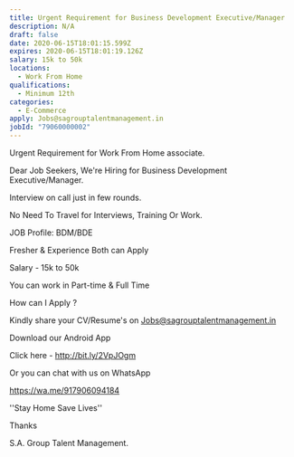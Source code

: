 ```yaml
---
title: Urgent Requirement for Business Development Executive/Manager
description: N/A
draft: false
date: 2020-06-15T18:01:15.599Z
expires: 2020-06-15T18:01:19.126Z
salary: 15k to 50k
locations:
  - Work From Home
qualifications:
  - Minimum 12th
categories:
  - E-Commerce
apply: Jobs@sagrouptalentmanagement.in
jobId: "79060000002"
---
```

Urgent Requirement for Work From Home associate. 

Dear Job Seekers, We're Hiring for Business Development Executive/Manager.

Interview on call just in few rounds.

No Need To Travel for Interviews, Training Or Work. 

JOB Profile:  BDM/BDE

Fresher & Experience Both can Apply 

Salary - 15k to 50k  

You can work in Part-time & Full Time 

How can I Apply ?

Kindly share your CV/Resume's on Jobs@sagrouptalentmanagement.in

Download our Android App

Click here - http://bit.ly/2VpJOgm

Or you can chat with us on WhatsApp

https://wa.me/917906094184

''Stay Home Save Lives''

Thanks 

S.A. Group Talent Management.